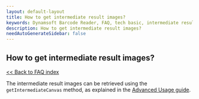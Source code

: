 ```yaml
---
layout: default-layout
title: How to get intermediate result images?
keywords: Dynamsoft Barcode Reader, FAQ, tech basic, intermediate result images
description: How to get intermediate result images?
needAutoGenerateSidebar: false
---
```


## How to get intermediate result images?

[<< Back to FAQ index](index.md)

The intermediate result images can be retrieved using the `getIntermediateCanvas` method, as explained in the [Advanced Usage guide](https://www.dynamsoft.com/barcode-reader/programming/javascript/user-guide/advanced-usage.html?ver=latest#display-the-intermediate-result-images-or-the-original-canvas).
